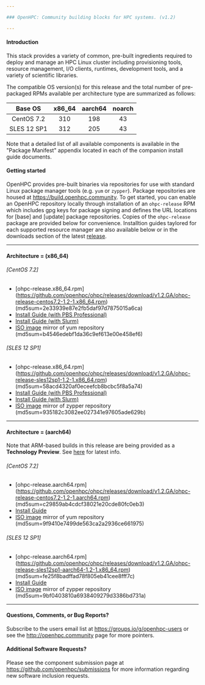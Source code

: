 ```yaml
---

### OpenHPC: Community building blocks for HPC systems. (v1.2)

---
```


#### Introduction

This stack provides a variety of common, pre-built ingredients required to
deploy and manage an HPC Linux cluster including provisioning tools, resource
management, I/O clients, runtimes, development tools, and a variety of
scientific libraries.

The compatible OS version(s) for this release and the total number of
pre-packaged RPMs available per architecture type are summarized as follows:

Base OS     | x86_64 | aarch64 | noarch
:---:       | :---:  | :---:   | :---:
CentOS 7.2  | 310    | 198     | 43
SLES 12 SP1 | 312    | 205     | 43

Note that a detailed list of all available components is available in
the "Package Manifest" appendix located in each of the companion install
guide documents. 

#### Getting started

OpenHPC provides pre-built binaries via repositories for use with standard
Linux package manager tools (e.g. ```yum``` or ```zypper```). Package
repositories are housed at https://build.openhpc.community. To get started, you
can enable an OpenHPC repository locally through installation of an
```ohpc-release``` RPM which includes gpg keys for package signing and defines
the URL locations for [base] and [update] package repositories. Copies of the
```ohpc-release``` package are provided below for convenience. Installtion guides 
taylored for each supported resource manager are also available below or in
the downloads section of the latest
[release](https://github.com/openhpc/ohpc/releases/tag/v1.2.GA).

---

#### Architecture = (x86_64)

###### [CentOS 7.2]
* [ohpc-release.x86_64.rpm] (https://github.com/openhpc/ohpc/releases/download/v1.2.GA/ohpc-release-centos7.2-1.2-1.x86_64.rpm) (md5sum=2e33939e87e2fb5daf97d7875015a6ca)
* [Install Guide (with PBS Professional)](https://github.com/openhpc/ohpc/releases/download/v1.2.GA/Install_guide-CentOS7.2-x86_64-PBSPro-1.2.pdf)
* [Install Guide (with Slurm)](https://github.com/openhpc/ohpc/releases/download/v1.2.GA/Install_guide-CentOS7.2-x86_64-Slurm-1.2.pdf)
* [ISO image](http://build.openhpc.community/OpenHPC:/1.2/CentOS_7.2/iso/OpenHPC-1.2_CentOS_7.2_x86_64.iso) mirror of yum repository (md5sum=b4546edebf1da36c9ef613e00e458ef6)

###### [SLES 12 SP1]
* [ohpc-release.x86_64.rpm] (https://github.com/openhpc/ohpc/releases/download/v1.2.GA/ohpc-release-sles12sp1-1.2-1.x86_64.rpm) (md5sum=58acd4320af0eceefcb8bcbc5f8a5a74)
* [Install Guide (with PBS Professional)](https://github.com/openhpc/ohpc/releases/download/v1.2.GA/Install_guide-SLE_12_SP1-x86_64-PBSPro-1.2.pdf)
* [Install Guide (with Slurm)](https://github.com/openhpc/ohpc/releases/download/v1.2.GA/Install_guide-SLE_12_SP1-x86_64-Slurm-1.2.pdf)
* [ISO image](http://build.openhpc.community/OpenHPC:/1.2/SLE_12_SP1/iso/OpenHPC-1.2_SLE_12_SP1_x86_64.iso) mirror of zypper repository (md5sum=935182c3082ee027341e97605ade629b)

---

#### Architecture = (aarch64)

Note that ARM-based builds in this release are being provided as a **Technology Preview**. See [here](https://github.com/openhpc/ohpc/wiki/ARM-Tech-Preview) for latest info.

###### [CentOS 7.2]
* [ohpc-release.aarch64.rpm] (https://github.com/openhpc/ohpc/releases/download/v1.2.GA/ohpc-release-centos7.2-1.2-1.aarch64.rpm) (md5sum=c29859ab4cdcf38021e20cde80fc0eb3)
* [Install Guide](https://github.com/openhpc/ohpc/releases/download/v1.2.GA/Install_guide-CentOS7.2-aarch64-1.2.pdf)
* [ISO image](http://build.openhpc.community/OpenHPC:/1.2/CentOS_7.2/iso/OpenHPC-1.2_CentOS_7.2_aarch64.iso) mirror of yum repository (md5sum=9f9410e7499de563ca2a2936ce661975)

###### [SLES 12 SP1]
* [ohpc-release.aarch64.rpm] (https://github.com/openhpc/ohpc/releases/download/v1.2.GA/ohpc-release-sles12sp1-aarch64-1.2-1.x86_64.rpm) (md5sum=fe25f8badffad78f805eb41cee8fff7c)
* [Install Guide](https://github.com/openhpc/ohpc/releases/download/v1.2.GA/Install_guide-SLES12SP1-aarch64-1.2.pdf)
* [ISO image](http://build.openhpc.community/OpenHPC:/1.2/SLE_12_SP1/iso/OpenHPC-1.2_SLE_12_SP1_aarch64.iso) mirror of zypper repository (md5sum=9bf0403810a6938409279d3386bd731a)

---

#### Questions, Comments, or Bug Reports?

Subscribe to the users email list at https://groups.io/g/openhpc-users or see
the http://openhpc.community page for more pointers.

#### Additional Software Requests?

Please see the component submission page at
https://github.com/openhpc/submissions for more information regarding new
software inclusion requests.
